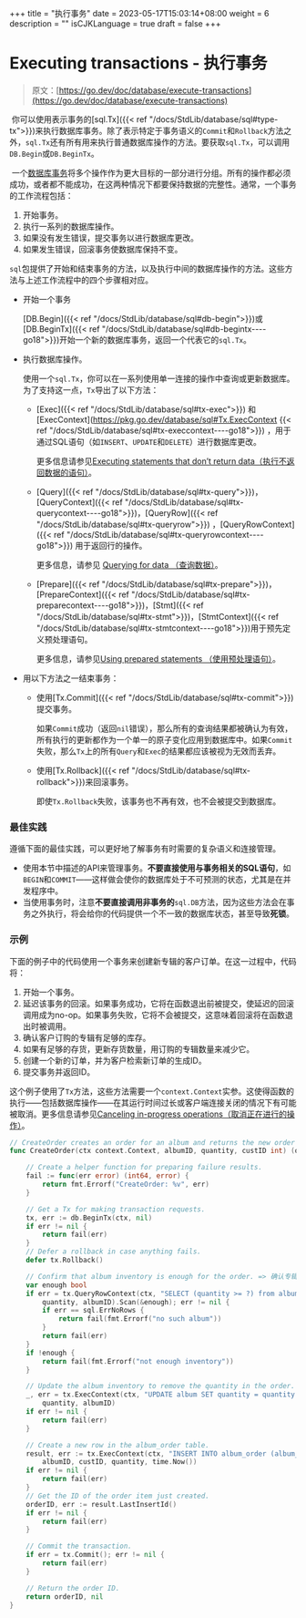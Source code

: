 +++
title = "执行事务"
date = 2023-05-17T15:03:14+08:00
weight = 6
description = ""
isCJKLanguage = true
draft = false
+++
# Executing transactions - 执行事务

> 原文：[https://go.dev/doc/database/execute-transactions](https://go.dev/doc/database/execute-transactions)

​	你可以使用表示事务的[sql.Tx]({{< ref "/docs/StdLib/database/sql#type-tx">}})来执行数据库事务。除了表示特定于事务语义的`Commit`和`Rollback`方法之外，`sql.Tx`还有所有用来执行普通数据库操作的方法。要获取`sql.Tx`，可以调用`DB.Begin`或`DB.BeginTx`。

​	一个[数据库事务](https://en.wikipedia.org/wiki/Database_transaction)将多个操作作为更大目标的一部分进行分组。所有的操作都必须成功，或者都不能成功，在这两种情况下都要保持数据的完整性。通常，一个事务的工作流程包括：

1. 开始事务。
2. 执行一系列的数据库操作。
3. 如果没有发生错误，提交事务以进行数据库更改。
4. 如果发生错误，回滚事务使数据库保持不变。

​	`sql`包提供了开始和结束事务的方法，以及执行中间的数据库操作的方法。这些方法与上述工作流程中的四个步骤相对应。

- 开始一个事务

  [DB.Begin]({{< ref "/docs/StdLib/database/sql#db-begin">}})或[DB.BeginTx]({{< ref "/docs/StdLib/database/sql#db-begintx----go18">}})开始一个新的数据库事务，返回一个代表它的`sql.Tx`。

- 执行数据库操作。

  使用一个`sql.Tx`，你可以在一系列使用单一连接的操作中查询或更新数据库。为了支持这一点，`Tx`导出了以下方法：

  - [Exec]({{< ref "/docs/StdLib/database/sql#tx-exec">}}) 和 [ExecContext](https://pkg.go.dev/database/sql#Tx.ExecContext  {{< ref "/docs/StdLib/database/sql#tx-execcontext----go18">}}) ，用于通过SQL语句（如`INSERT`、`UPDATE`和`DELETE`）进行数据库更改。

    更多信息请参见[Executing statements that don’t return data（执行不返回数据的语句）](../ExecutingSQLStatementsThatDoNotReturnData)。

  - [Query]({{< ref "/docs/StdLib/database/sql#tx-query">}})，[QueryContext]({{< ref "/docs/StdLib/database/sql#tx-querycontext----go18">}})，[QueryRow]({{< ref "/docs/StdLib/database/sql#tx-queryrow">}}) ，[QueryRowContext]({{< ref "/docs/StdLib/database/sql#tx-queryrowcontext----go18">}}) 用于返回行的操作。

    更多信息，请参见 [Querying for data （查询数据）](../QueryingForData)。

  - [Prepare]({{< ref "/docs/StdLib/database/sql#tx-prepare">}})，[PrepareContext]({{< ref "/docs/StdLib/database/sql#tx-preparecontext----go18">}})，[Stmt]({{< ref "/docs/StdLib/database/sql#tx-stmt">}})，[StmtContext]({{< ref "/docs/StdLib/database/sql#tx-stmtcontext----go18">}})用于预先定义预处理语句。

    更多信息，请参见[Using prepared statements （使用预处理语句）](../UsingPreparedStatements)。

- 用以下方法之一结束事务：

  - 使用[Tx.Commit]({{< ref "/docs/StdLib/database/sql#tx-commit">}})提交事务。

    如果`Commit`成功（返回`nil`错误），那么所有的查询结果都被确认为有效，所有执行的更新都作为一个单一的原子变化应用到数据库中。如果`Commit`失败，那么`Tx`上的所有`Query`和`Exec`的结果都应该被视为无效而丢弃。

  - 使用[Tx.Rollback]({{< ref "/docs/StdLib/database/sql#tx-rollback">}})来回滚事务。

    即使`Tx.Rollback`失败，该事务也不再有效，也不会被提交到数据库。

### 最佳实践

​	遵循下面的最佳实践，可以更好地了解事务有时需要的复杂语义和连接管理。

- 使用本节中描述的API来管理事务。**不要直接使用与事务相关的SQL语句**，如`BEGIN`和`COMMIT`——这样做会使你的数据库处于不可预测的状态，尤其是在并发程序中。
- 当使用事务时，注意**不要直接调用非事务的**`sql.DB`方法，因为这些方法会在事务之外执行，将会给你的代码提供一个不一致的数据库状态，甚至导致**死锁**。

### 示例

​	下面的例子中的代码使用一个事务来创建新专辑的客户订单。在这一过程中，代码将：

1. 开始一个事务。
2. 延迟该事务的回滚。如果事务成功，它将在函数退出前被提交，使延迟的回滚调用成为no-op。如果事务失败，它将不会被提交，这意味着回滚将在函数退出时被调用。
3. 确认客户订购的专辑有足够的库存。
4. 如果有足够的存货，更新存货数量，用订购的专辑数量来减少它。
5. 创建一个新的订单，并为客户检索新订单的生成ID。
6. 提交事务并返回ID。

​	这个例子使用了`Tx`方法，这些方法需要一个`context.Context`实参。这使得函数的执行——包括数据库操作——在其运行时间过长或客户端连接关闭的情况下有可能被取消。更多信息请参见[Canceling in-progress operations（取消正在进行的操作）](../CancelingIn-progressDatabaseOperations)。

```go 
// CreateOrder creates an order for an album and returns the new order ID. => CreateOrder 为 album 创建一个订单，并返回新的订单 ID。
func CreateOrder(ctx context.Context, albumID, quantity, custID int) (orderID int64, err error) {

    // Create a helper function for preparing failure results.
    fail := func(err error) (int64, error) {
        return fmt.Errorf("CreateOrder: %v", err)
    }

    // Get a Tx for making transaction requests.
    tx, err := db.BeginTx(ctx, nil)
    if err != nil {
        return fail(err)
    }
    // Defer a rollback in case anything fails.
    defer tx.Rollback()

    // Confirm that album inventory is enough for the order. => 确认专辑有足够的库存。
    var enough bool
    if err = tx.QueryRowContext(ctx, "SELECT (quantity >= ?) from album where id = ?",
        quantity, albumID).Scan(&enough); err != nil {
        if err == sql.ErrNoRows {
            return fail(fmt.Errorf("no such album"))
        }
        return fail(err)
    }
    if !enough {
        return fail(fmt.Errorf("not enough inventory"))
    }

    // Update the album inventory to remove the quantity in the order.
    _, err = tx.ExecContext(ctx, "UPDATE album SET quantity = quantity - ? WHERE id = ?",
        quantity, albumID)
    if err != nil {
        return fail(err)
    }

    // Create a new row in the album_order table.
    result, err := tx.ExecContext(ctx, "INSERT INTO album_order (album_id, cust_id, quantity, date) VALUES (?, ?, ?, ?)",
        albumID, custID, quantity, time.Now())
    if err != nil {
        return fail(err)
    }
    // Get the ID of the order item just created.
    orderID, err := result.LastInsertId()
    if err != nil {
        return fail(err)
    }

    // Commit the transaction.
    if err = tx.Commit(); err != nil {
        return fail(err)
    }

    // Return the order ID.
    return orderID, nil
}
```